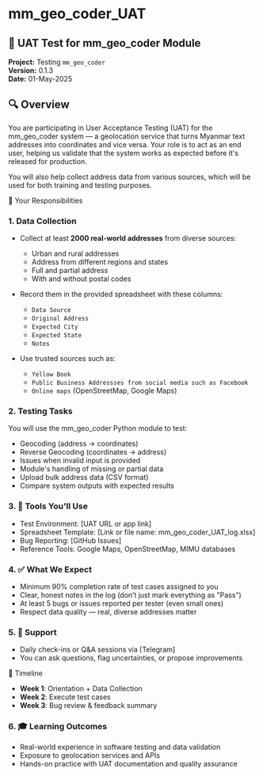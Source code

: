 # mm_geo_coder_UAT
## 🧪 UAT Test for mm_geo_coder Module
**Project:** Testing `mm_geo_coder`  
**Version:** 0.1.3  
**Date:** 01-May-2025

## 🔍 Overview
You are participating in User Acceptance Testing (UAT) for the mm_geo_coder system — a geolocation service that turns Myanmar text addresses into coordinates and vice versa. Your role is to act as an end user, helping us validate that the system works as expected before it's released for production.

You will also help collect address data from various sources, which will be used for both training and testing purposes.

🎯 Your Responsibilities
### 1. Data Collection

- Collect at least **2000 real-world addresses** from diverse sources:
  - Urban and rural addresses
  - Address from different regions and states
  - Full and partial address
  - With and without postal codes
- Record them in the provided spreadsheet with these columns:
  - `Data Source`
  - `Original Address`
  - `Expected City`
  - `Expected State`
  - `Notes`

- Use trusted sources such as:
   - `Yellow Book`
   - `Public Business Addressses from social media such as Facebook`
   - `Online maps` (OpenStreetMap, Google Maps)

### 2. Testing Tasks
You will use the mm_geo_coder Python module to test:
- Geocoding (address → coordinates)
- Reverse Geocoding (coordinates → address)
- Issues when invalid input is provided
- Module's handling of missing or partial data
- Upload bulk address data (CSV format)
- Compare system outputs with expected results

### 3. 🧰 Tools You'll Use
- Test Environment: [UAT URL or app link]
- Spreadsheet Template: [Link or file name: mm_geo_coder_UAT_log.xlsx]
- Bug Reporting: [GitHub Issues]
- Reference Tools: Google Maps, OpenStreetMap, MIMU databases

### 4. ✅ What We Expect
- Minimum 90% completion rate of test cases assigned to you
- Clear, honest notes in the log (don’t just mark everything as "Pass")
- At least 5 bugs or issues reported per tester (even small ones)
- Respect data quality — real, diverse addresses matter

### 5. 💬 Support
- Daily check-ins or Q&A sessions via [Telegram]
- You can ask questions, flag uncertainties, or propose improvements

📅 Timeline
- **Week 1**: Orientation + Data Collection
- **Week 2**: Execute test cases
- **Week 3**: Bug review & feedback summary

### 6. 🎓 Learning Outcomes
- Real-world experience in software testing and data validation
- Exposure to geolocation services and APIs
- Hands-on practice with UAT documentation and quality assurance
